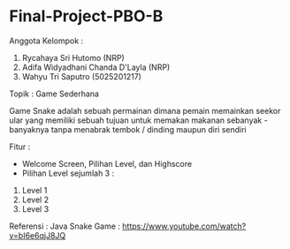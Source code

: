 # Final-Project-PBO-B
Anggota Kelompok :
1. Rycahaya Sri Hutomo              (NRP)
2. Adifa Widyadhani Chanda D'Layla  (NRP)
3. Wahyu Tri Saputro                (5025201217)


Topik : Game Sederhana

Game Snake adalah sebuah permainan dimana pemain memainkan seekor ular yang memiliki sebuah tujuan untuk memakan makanan sebanyak - banyaknya tanpa menabrak tembok / dinding maupun diri sendiri

Fitur : 
- Welcome Screen, Pilihan Level, dan Highscore        
- Pilihan Level sejumlah 3 : 
1. Level 1
2. Level 2
3. Level 3
        
Referensi : Java Snake Game : https://www.youtube.com/watch?v=bI6e6qjJ8JQ
